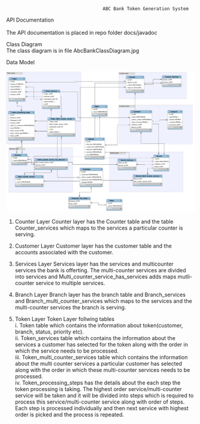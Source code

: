 
                                        ABC Bank Token Generation System
        
API Documentation<br />                                                    
The API documentation is placed in repo folder docs/javadoc 

Class Diagram <br />
The class diagram is in file AbcBankClassDiagram.jpg 

Data Model

![ABC Bank Data Model](/AbcBankErDiagram.png?raw=true)

1. Counter Layer
  Counter layer has the Counter table and the table Counter_services which maps to the services a particular counter is serving.
  
2. Customer Layer
  Customer layer has the customer table and the accounts associated with the customer.
  
3. Services Layer
    Services layer has the services and multicounter services the bank is offerting. The multi-counter services are divided into services and Multi_counter_service_has_services adds maps mutli-counter service to multiple services.
    
4. Branch Layer
    Branch layer has the branch table and Branch_services and Branch_multi_counter_services which maps to the services and the multi-counter services the branch is serving.
    
5. Token Layer
  Token Layer follwing tables <br /> 
  i. Token table which contains the information about token(customer, branch, status, priority etc). <br /> 
  ii. Token_services table which contains the information about the services a customer has selected for the token along with the order in which the service needs to be processed.<br /> 
  iii. Token_multi_counter_services table which contains the information about the multi counter services a particular customer has selected along with the order in which these multi-counter services needs to be processed.<br /> 
  iv. Token_processing_steps has the details about the each step the token processing is taking. The highest order service/multi-counter service will be taken and it will be divided into steps which is required to process this service/multi-counter service along with order of steps. Each step is processed individually and then next service with highest order is picked and the process is repeated.<br /> 
  
  
